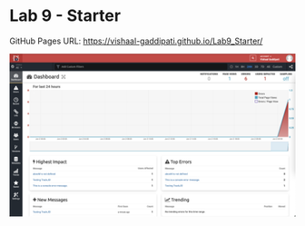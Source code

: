 # Lab 9 - Starter
GitHub Pages URL: https://vishaal-gaddipati.github.io/Lab9_Starter/

<img src='TrackJS.png'/>